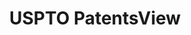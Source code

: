 ---
layout: default
bigquery: https://console.cloud.google.com/bigquery?p=patents-public-data&d=patentsview&page=dataset
citation: Attribution should be given to PatentsView for use, distribution, or derivative
  works.
code: https://github.com/CSSIP-AIR/PatentsView-Code-Snippets/
contributors: USPTO
cost: None
description: 'PatentsView includes US patent data including raw data (summaries, applications,
  pregrant applications), disambugations of inventors and assignees, and inventor
  gender estimates.  Also foreign priority data, # of figures and sheets, and government
  interest statements.'
documentation: https://patentsview.org/query/builder-faqs
last_edit: 04/08/2022, 20:05:19
location: https://patentsview.org/
maintained_by: USPTO
record_creation_timestamp: 12/2/2020 17:20:46
schema_fields:
- rawinventor_id
- disamb_inventor_id_20200331
- gi_statement
- classification_data_source
- disamb_inventor_id_20200929
- classification_level
- level_two
- category_id
- length
- longitude
- disamb_inventor_id_20170808
- variety
- section
- designation
- disamb_inventor_id_20190820
- disamb_assignee_id_20190312
- disamb_inventor_id_20171226
- id
- lawyer_id
- number
- application_id
- location_id
- f102_date
- rawlocation_id
- name_first
- citation_id
- relkind
- deceased
- role
- attribution_status
- county_fips
- disamb_assignee_id_20200331
- type
- kind
- disamb_assignee_id_20200630
- text
- filename
- withdrawn
- name
- disamb_inventor_id_20190312
- city
- disamb_inventor_id_20180528
- title
- dependent
- male_flag
- subgroup_id
- rule_47
- mainclass_id
- subclass_id
- lapse_of_patent
- classification_value
- abstract
- organization_id
- applicant_type
- state
- disamb_inventor_id_20170307
- publication_number
- inventor_id
- num
- symbol_position
- series_code
- lname
- group_id
- num_claims
- f371_date
- level_one
- subgroup
- disamb_inventor_id_20181127
- num_sheets
- num_figures
- reldocno
- ipc_version_indicator
- state_fips
- doc_type
- disamb_assignee_id_20190820
- disamb_assignee_id_20191008
- term_extension
- _371_date
- subclass
- contract_award_number
- fname
- patent_id
- main_group
- rawassignee_id
- group
- latlong
- date
- level_three
- exemplary
- latitude
- disamb_inventor_id_20200630
- disamb_inventor_id_20171003
- rel_id
- subcategory_id
- field_title
- disclaimer_date
- term_disclaimer
- male
- disamb_inventor_id_20201229
- disamb_assignee_id_20200929
- uuid
- country
- organization
- latin_name
- subsection_id
- category
- sector_title
- disamb_assignee_id_20181127
- county
- ipc_class
- country_transformed
- doctype
- action_date
- disamb_inventor_id_20191231
- sequence
- section_id
- disamb_inventor_id_20191008
- term_grant
- classification_status
- field_id
- name_last
- disamb_assignee_id_20191231
- status
- _102_date
- assignee_id
shortname: patentsview
tags:
- disambiguation
- United States
- gender
terms_of_use: Creative Commons Attribution 4.0 International License.
timeframe: 1963-1999
title: USPTO PatentsView
uuid: cf1780b1-e265-4e49-8d1d-83b9cfe0fd9a
---